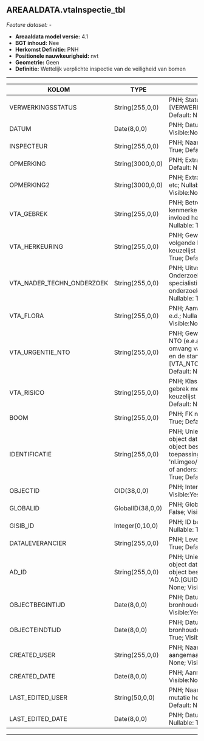 ## AREAALDATA.vtaInspectie_tbl

*Feature dataset: -*


* __Areaaldata model versie:__ 4.1
* __BGT inhoud:__ Nee
* __Herkomst Definitie:__ PNH
* __Positionele nauwkeurigheid:__ nvt
* __Geometrie:__ Geen
* __Definitie:__ Wettelijk verplichte inspectie van de veiligheid van bomen

***

|KOLOM                               |TYPE                |DEFINITIE|
|------                              |----                |-----    |
|VERWERKINGSSTATUS                   |String(255,0,0)     |PNH; Status van de gegevens; keuzelijst [VERWERKINGSSTATUS]; Nullable: False; Default: Nieuw; Visible:Yes|
|DATUM                               |Date(8,0,0)         |PNH; Datum Inspectie; Nullable: True; Visible:No|
|INSPECTEUR                          |String(255,0,0)     |PNH; Naam van de Inspecteur; Nullable: True; Default: None; Visible:No|
|OPMERKING                           |String(3000,0,0)    |PNH; Extra toelichting; Nullable: True; Default: None; Visible:No|
|OPMERKING2                          |String(3000,0,0)    |PNH; Extra toelichting m.b.t. kroonschade etc; Nullable: True; Default: None; Visible:No|
|VTA_GEBREK                          |String(255,0,0)     |PNH; Betreft visueel waarneembare kenmerken die (mogelijk) een negatieve invloed hebben op de boomveiligheid; Nullable: True; Default: None; Visible:No|
|VTA_HERKEURING                      |String(255,0,0)     |PNH; Gewenst moment of termijn van de volgende boomveiligheidscontrole; keuzelijst [VTA_HERKEURING]; Nullable: True; Default: None; Visible:No|
|VTA_NADER_TECHN_ONDERZOEK           |String(255,0,0)     |PNH; Uitvoeren van Nader Technisch Onderzoek door bijv. de inzet van specialistische meetapparatuur of onderzoek op hoogte [VTA_NTO]; Nullable: True; Default: None; Visible:No|
|VTA_FLORA                           |String(255,0,0)     |PNH; Aanwezigheid nesten, vleermuizen e.d.; Nullable: True; Default: None; Visible:No|
|VTA_URGENTIE_NTO                    |String(255,0,0)     |PNH; Gewenst moment of termijn van de NTO (e.e.a. houdt verband met de aard en omvang van de geconstateerde gebreken en de standplaats) [VTA_NTO_URGENTIE]; Nullable: True; Default: None; Visible:No|
|VTA_RISICO                          |String(255,0,0)     |PNH; Klasse van het risico wat een gebrek met zich mee kan brengen; keuzelijst [VTA_RISICO]; Nullable: True; Default: None; Visible:No|
|BOOM                                |String(255,0,0)     |PNH; FK naar vegetatieObject_p; Nullable: True; Default: None; Visible:No|
|IDENTIFICATIE                       |String(255,0,0)     |PNH; Uniek identificatienummer voor het object dat onveranderlijk is zolang het object bestaat: bevat indien van toepassing BGT/IMKL ID in format 'nl.imgeo/imkl.bronhouderscode.LokaalID' of anders: '00000'.LokaalID; Nullable: True; Default: None; Visible:No|
|OBJECTID                            |OID(38,0,0)         |PNH; Interne ID ArcGIS; Nullable: False; Visible:Yes|
|GLOBALID                            |GlobalID(38,0,0)    |PNH; Global Unique Identifier; Nullable: False; Visible:No|
|GISIB_ID                            |Integer(0,10,0)     |PNH; ID beheer openbare ruimte (GISIB); Nullable: True; Visible:No|
|DATALEVERANCIER                     |String(255,0,0)     |PNH; Leverancier van de data; Nullable: True; Default: None|
|AD_ID                               |String(255,0,0)     |PNH; Uniek identificatienummer voor het object dat onveranderlijk is zolang het object bestaat in Areaaldata: in format 'AD.[GUID]'; Nullable: False; Default: None; Visible:Yes|
|OBJECTBEGINTIJD                     |Date(8,0,0)         |PNH; Datum waarop het object bij de bronhouder is ontstaan; Nullable: True; Visible:Yes|
|OBJECTEINDTIJD                      |Date(8,0,0)         |PNH; Datum waarop het object bij de bronhouder niet meer geldig is; Nullable: True; Visible:Yes|
|CREATED_USER                        |String(255,0,0)     |PNH; Naam van gebruiker die de rij heeft aangemaakt; Nullable: True; Default: None; Visible:No|
|CREATED_DATE                        |Date(8,0,0)         |PNH; Aanmaakdatum; Nullable: True; Visible:No|
|LAST_EDITED_USER                    |String(50,0,0)      |PNH; Naam van gebruiker die de laatste mutatie heeft doorgevoerd; Nullable: True; Default: None; Visible:No|
|LAST_EDITED_DATE                    |Date(8,0,0)         |PNH; Datum van de laatste mutatie; Nullable: True; Visible:No|

***
